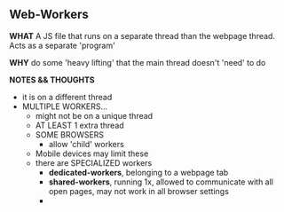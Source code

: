 ## Web-Workers
**WHAT**
A JS file that runs on a separate thread than the webpage thread.
Acts as a separate 'program'

**WHY**
do some 'heavy lifting' that the main thread doesn't 'need' to do

**NOTES && THOUGHTS**
- it is on a different thread
- MULTIPLE WORKERS...
	- might not be on a unique thread
	- AT LEAST 1 extra thread
	- SOME BROWSERS
		- allow 'child' workers
	- Mobile devices may limit these
	- there are SPECIALIZED workers
		- **dedicated-workers**, belonging to a webpage tab
		- **shared-workers**, running 1x, allowed to communicate with all open pages, may not work in all browser settings
		- 